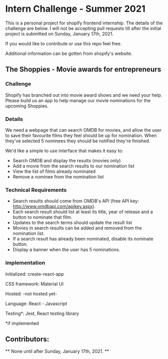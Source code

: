 # Intern Challenge - Summer 2021

This is a personal project for shopify frontend internship. The details of the challenge are below. I will not be accepting pull requests till after the initial project is submitted on Sunday, January 17th, 2021. 

If you would like to contribute or use this repo feel free. 

Additional information can be gotten from shopify's website. 

## The Shoppies - Movie awards for entrepreneurs

### Challenge

Shopify has branched out into movie award shows and we need your help. 
Please build us an app to help manage our movie nominations for the upcoming Shoppies.

### Details 

We need a webpage that can search OMDB for movies, and allow the user to save their favourite films they feel should be up for nomination. When they've selected 5 nominees they should be notified they're finished.

We'd like a simple to use interface that makes it easy to:
 + Search OMDB and display the results (movies only)
 + Add a movie from the search results to our nomination list
 + View the list of films already nominated
 + Remove a nominee from the nomination list


### Technical Requirements

+ Search results should come from OMDB's API (free API key: http://www.omdbapi.com/apikey.aspx).
+ Each search result should list at least its title, year of release and a button to nominate that film.
+ Updates to the search terms should update the result list
+ Movies in search results can be added and removed from the nomination list.
+ If a search result has already been nominated, disable its nominate button.
+ Display a banner when the user has 5 nominations.


### implementation 

Initialized: create-react-app

CSS framework: Material UI

Hosted: -not hosted yet-

Language: React - Javascript

Testing*: Jest, React testing library


*if implemented

## Contributors:

** None until after Sunday, January 17th, 2021. **

